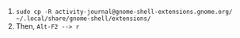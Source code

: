 1. `sudo cp -R activity-journal@gnome-shell-extensions.gnome.org/ ~/.local/share/gnome-shell/extensions/`
2. Then, `Alt-F2 --> r`
